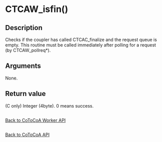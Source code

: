 CTCAW_isfin()
=====

Description
-----

Checks if the coupler has called CTCAC_finalize and the request queue is empty.
This routine must be called immediately after polling for a request (by CTCAW_pollreq*).

Arguments
-----

None.

Return value
-----

(C only) Integer (4byte). 0 means success.

##

[Back to CoToCoA Worker API](../API-worker.md "Back to CoToCoA Worker API")

##

[Back to CoToCoA API](../API.md "Back to CoToCoA API")
